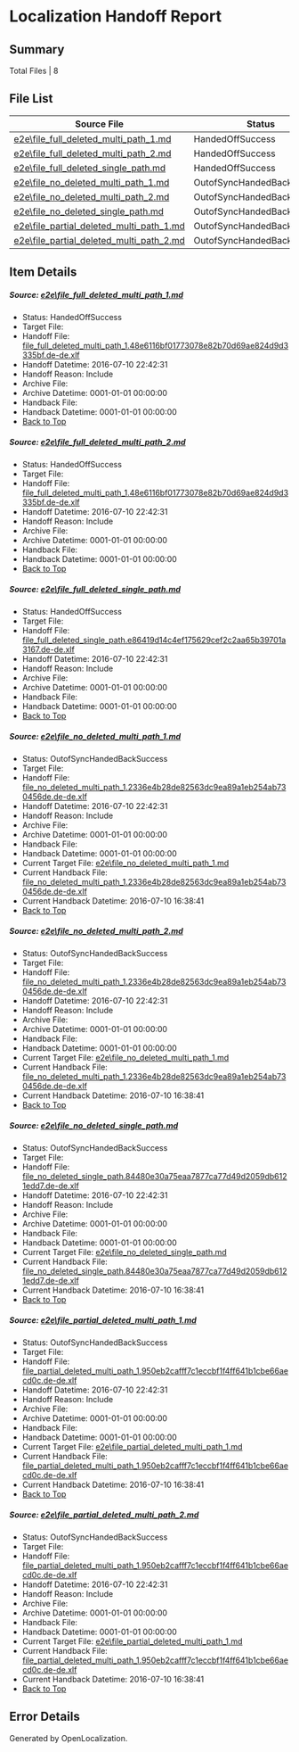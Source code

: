 # <a name='report-top'></a> Localization Handoff Report

## Summary
 Total Files | 8

## File List
 Source File | Status | Details 
 ----------- | ------ | ------- 
 [e2e\file_full_deleted_multi_path_1.md](https://github.com/OpenLocalizationTestOrg/oltest/blob/eefc62c86db6a524776e4d243aa19334de81e65f/e2e/file_full_deleted_multi_path_1.md) | HandedOffSuccess | [Details](#ee6070b578c1d6f82fa4735c37005e3ada727e801)
 [e2e\file_full_deleted_multi_path_2.md](https://github.com/OpenLocalizationTestOrg/oltest/blob/eefc62c86db6a524776e4d243aa19334de81e65f/e2e/file_full_deleted_multi_path_2.md) | HandedOffSuccess | [Details](#ee6070b578c1d6f82fa4735c37005e3ada727e802)
 [e2e\file_full_deleted_single_path.md](https://github.com/OpenLocalizationTestOrg/oltest/blob/eefc62c86db6a524776e4d243aa19334de81e65f/e2e/file_full_deleted_single_path.md) | HandedOffSuccess | [Details](#a6e650ec772d3fbf578bca5fa192581caeebf76d3)
 [e2e\file_no_deleted_multi_path_1.md](https://github.com/OpenLocalizationTestOrg/oltest/blob/eefc62c86db6a524776e4d243aa19334de81e65f/e2e/file_no_deleted_multi_path_1.md) | OutofSyncHandedBackSuccess | [Details](#606ce65b3c1c9f6a54271206d0142bccb48af3ee4)
 [e2e\file_no_deleted_multi_path_2.md](https://github.com/OpenLocalizationTestOrg/oltest/blob/eefc62c86db6a524776e4d243aa19334de81e65f/e2e/file_no_deleted_multi_path_2.md) | OutofSyncHandedBackSuccess | [Details](#606ce65b3c1c9f6a54271206d0142bccb48af3ee5)
 [e2e\file_no_deleted_single_path.md](https://github.com/OpenLocalizationTestOrg/oltest/blob/eefc62c86db6a524776e4d243aa19334de81e65f/e2e/file_no_deleted_single_path.md) | OutofSyncHandedBackSuccess | [Details](#597ab611d50b193e1da1d218ee5081a614dc7d466)
 [e2e\file_partial_deleted_multi_path_1.md](https://github.com/OpenLocalizationTestOrg/oltest/blob/eefc62c86db6a524776e4d243aa19334de81e65f/e2e/file_partial_deleted_multi_path_1.md) | OutofSyncHandedBackSuccess | [Details](#31e56e1891cc10b079cc5d76cc131fa65f8df07e7)
 [e2e\file_partial_deleted_multi_path_2.md](https://github.com/OpenLocalizationTestOrg/oltest/blob/eefc62c86db6a524776e4d243aa19334de81e65f/e2e/file_partial_deleted_multi_path_2.md) | OutofSyncHandedBackSuccess | [Details](#31e56e1891cc10b079cc5d76cc131fa65f8df07e8)

## Item Details
##### <a name='ee6070b578c1d6f82fa4735c37005e3ada727e801'></a> Source: [e2e\file_full_deleted_multi_path_1.md](https://github.com/OpenLocalizationTestOrg/oltest/blob/eefc62c86db6a524776e4d243aa19334de81e65f/e2e/file_full_deleted_multi_path_1.md)
* Status: HandedOffSuccess
* Target File: 
* Handoff File: [file_full_deleted_multi_path_1.48e6116bf01773078e82b70d69ae824d9d3335bf.de-de.xlf](https://github.com/OpenLocalizationTestOrg/olhandoff-e2e/blob/238bf18b231bbaba428086b5a17ba4faf9f149c0/ol-handoff/OpenLocalizationTestOrg/oltest-dede-fly/ci/mt/file_full_deleted_multi_path_1.48e6116bf01773078e82b70d69ae824d9d3335bf.de-de.xlf)
* Handoff Datetime: 2016-07-10 22:42:31
* Handoff Reason: Include
* Archive File: 
* Archive Datetime: 0001-01-01 00:00:00
* Handback File: 
* Handback Datetime: 0001-01-01 00:00:00
* [Back to Top](#report-top)

##### <a name='ee6070b578c1d6f82fa4735c37005e3ada727e802'></a> Source: [e2e\file_full_deleted_multi_path_2.md](https://github.com/OpenLocalizationTestOrg/oltest/blob/eefc62c86db6a524776e4d243aa19334de81e65f/e2e/file_full_deleted_multi_path_2.md)
* Status: HandedOffSuccess
* Target File: 
* Handoff File: [file_full_deleted_multi_path_1.48e6116bf01773078e82b70d69ae824d9d3335bf.de-de.xlf](https://github.com/OpenLocalizationTestOrg/olhandoff-e2e/blob/238bf18b231bbaba428086b5a17ba4faf9f149c0/ol-handoff/OpenLocalizationTestOrg/oltest-dede-fly/ci/mt/file_full_deleted_multi_path_1.48e6116bf01773078e82b70d69ae824d9d3335bf.de-de.xlf)
* Handoff Datetime: 2016-07-10 22:42:31
* Handoff Reason: Include
* Archive File: 
* Archive Datetime: 0001-01-01 00:00:00
* Handback File: 
* Handback Datetime: 0001-01-01 00:00:00
* [Back to Top](#report-top)

##### <a name='a6e650ec772d3fbf578bca5fa192581caeebf76d3'></a> Source: [e2e\file_full_deleted_single_path.md](https://github.com/OpenLocalizationTestOrg/oltest/blob/eefc62c86db6a524776e4d243aa19334de81e65f/e2e/file_full_deleted_single_path.md)
* Status: HandedOffSuccess
* Target File: 
* Handoff File: [file_full_deleted_single_path.e86419d14c4ef175629cef2c2aa65b39701a3167.de-de.xlf](https://github.com/OpenLocalizationTestOrg/olhandoff-e2e/blob/238bf18b231bbaba428086b5a17ba4faf9f149c0/ol-handoff/OpenLocalizationTestOrg/oltest-dede-fly/ci/mt/file_full_deleted_single_path.e86419d14c4ef175629cef2c2aa65b39701a3167.de-de.xlf)
* Handoff Datetime: 2016-07-10 22:42:31
* Handoff Reason: Include
* Archive File: 
* Archive Datetime: 0001-01-01 00:00:00
* Handback File: 
* Handback Datetime: 0001-01-01 00:00:00
* [Back to Top](#report-top)

##### <a name='606ce65b3c1c9f6a54271206d0142bccb48af3ee4'></a> Source: [e2e\file_no_deleted_multi_path_1.md](https://github.com/OpenLocalizationTestOrg/oltest/blob/eefc62c86db6a524776e4d243aa19334de81e65f/e2e/file_no_deleted_multi_path_1.md)
* Status: OutofSyncHandedBackSuccess
* Target File: 
* Handoff File: [file_no_deleted_multi_path_1.2336e4b28de82563dc9ea89a1eb254ab730456de.de-de.xlf](https://github.com/OpenLocalizationTestOrg/olhandoff-e2e/blob/238bf18b231bbaba428086b5a17ba4faf9f149c0/ol-handoff/OpenLocalizationTestOrg/oltest-dede-fly/ci/mt/file_no_deleted_multi_path_1.2336e4b28de82563dc9ea89a1eb254ab730456de.de-de.xlf)
* Handoff Datetime: 2016-07-10 22:42:31
* Handoff Reason: Include
* Archive File: 
* Archive Datetime: 0001-01-01 00:00:00
* Handback File: 
* Handback Datetime: 0001-01-01 00:00:00
* Current Target File: [e2e\file_no_deleted_multi_path_1.md](https://github.com/OpenLocalizationTestOrg/oltest-dede-fly/blob/cc98f7a7f4fa4169f97e0ed0178cc9aec064260f/e2e/file_no_deleted_multi_path_1.md)
* Current Handback File: [file_no_deleted_multi_path_1.2336e4b28de82563dc9ea89a1eb254ab730456de.de-de.xlf](https://github.com/OpenLocalizationTestOrg/olhandback-e2e/blob/5fcb252516f734e0f53f930c3b8cf00fc889e01f/ol-handback/OpenLocalizationTestOrg/oltest-dede-fly/ci/mt/file_no_deleted_multi_path_1.2336e4b28de82563dc9ea89a1eb254ab730456de.de-de.xlf)
* Current Handback Datetime: 2016-07-10 16:38:41
* [Back to Top](#report-top)

##### <a name='606ce65b3c1c9f6a54271206d0142bccb48af3ee5'></a> Source: [e2e\file_no_deleted_multi_path_2.md](https://github.com/OpenLocalizationTestOrg/oltest/blob/eefc62c86db6a524776e4d243aa19334de81e65f/e2e/file_no_deleted_multi_path_2.md)
* Status: OutofSyncHandedBackSuccess
* Target File: 
* Handoff File: [file_no_deleted_multi_path_1.2336e4b28de82563dc9ea89a1eb254ab730456de.de-de.xlf](https://github.com/OpenLocalizationTestOrg/olhandoff-e2e/blob/238bf18b231bbaba428086b5a17ba4faf9f149c0/ol-handoff/OpenLocalizationTestOrg/oltest-dede-fly/ci/mt/file_no_deleted_multi_path_1.2336e4b28de82563dc9ea89a1eb254ab730456de.de-de.xlf)
* Handoff Datetime: 2016-07-10 22:42:31
* Handoff Reason: Include
* Archive File: 
* Archive Datetime: 0001-01-01 00:00:00
* Handback File: 
* Handback Datetime: 0001-01-01 00:00:00
* Current Target File: [e2e\file_no_deleted_multi_path_1.md](https://github.com/OpenLocalizationTestOrg/oltest-dede-fly/blob/cc98f7a7f4fa4169f97e0ed0178cc9aec064260f/e2e/file_no_deleted_multi_path_1.md)
* Current Handback File: [file_no_deleted_multi_path_1.2336e4b28de82563dc9ea89a1eb254ab730456de.de-de.xlf](https://github.com/OpenLocalizationTestOrg/olhandback-e2e/blob/5fcb252516f734e0f53f930c3b8cf00fc889e01f/ol-handback/OpenLocalizationTestOrg/oltest-dede-fly/ci/mt/file_no_deleted_multi_path_1.2336e4b28de82563dc9ea89a1eb254ab730456de.de-de.xlf)
* Current Handback Datetime: 2016-07-10 16:38:41
* [Back to Top](#report-top)

##### <a name='597ab611d50b193e1da1d218ee5081a614dc7d466'></a> Source: [e2e\file_no_deleted_single_path.md](https://github.com/OpenLocalizationTestOrg/oltest/blob/eefc62c86db6a524776e4d243aa19334de81e65f/e2e/file_no_deleted_single_path.md)
* Status: OutofSyncHandedBackSuccess
* Target File: 
* Handoff File: [file_no_deleted_single_path.84480e30a75eaa7877ca77d49d2059db6121edd7.de-de.xlf](https://github.com/OpenLocalizationTestOrg/olhandoff-e2e/blob/238bf18b231bbaba428086b5a17ba4faf9f149c0/ol-handoff/OpenLocalizationTestOrg/oltest-dede-fly/ci/mt/file_no_deleted_single_path.84480e30a75eaa7877ca77d49d2059db6121edd7.de-de.xlf)
* Handoff Datetime: 2016-07-10 22:42:31
* Handoff Reason: Include
* Archive File: 
* Archive Datetime: 0001-01-01 00:00:00
* Handback File: 
* Handback Datetime: 0001-01-01 00:00:00
* Current Target File: [e2e\file_no_deleted_single_path.md](https://github.com/OpenLocalizationTestOrg/oltest-dede-fly/blob/cc98f7a7f4fa4169f97e0ed0178cc9aec064260f/e2e/file_no_deleted_single_path.md)
* Current Handback File: [file_no_deleted_single_path.84480e30a75eaa7877ca77d49d2059db6121edd7.de-de.xlf](https://github.com/OpenLocalizationTestOrg/olhandback-e2e/blob/5fcb252516f734e0f53f930c3b8cf00fc889e01f/ol-handback/OpenLocalizationTestOrg/oltest-dede-fly/ci/mt/file_no_deleted_single_path.84480e30a75eaa7877ca77d49d2059db6121edd7.de-de.xlf)
* Current Handback Datetime: 2016-07-10 16:38:41
* [Back to Top](#report-top)

##### <a name='31e56e1891cc10b079cc5d76cc131fa65f8df07e7'></a> Source: [e2e\file_partial_deleted_multi_path_1.md](https://github.com/OpenLocalizationTestOrg/oltest/blob/eefc62c86db6a524776e4d243aa19334de81e65f/e2e/file_partial_deleted_multi_path_1.md)
* Status: OutofSyncHandedBackSuccess
* Target File: 
* Handoff File: [file_partial_deleted_multi_path_1.950eb2cafff7c1eccbf1f4ff641b1cbe66aecd0c.de-de.xlf](https://github.com/OpenLocalizationTestOrg/olhandoff-e2e/blob/238bf18b231bbaba428086b5a17ba4faf9f149c0/ol-handoff/OpenLocalizationTestOrg/oltest-dede-fly/ci/mt/file_partial_deleted_multi_path_1.950eb2cafff7c1eccbf1f4ff641b1cbe66aecd0c.de-de.xlf)
* Handoff Datetime: 2016-07-10 22:42:31
* Handoff Reason: Include
* Archive File: 
* Archive Datetime: 0001-01-01 00:00:00
* Handback File: 
* Handback Datetime: 0001-01-01 00:00:00
* Current Target File: [e2e\file_partial_deleted_multi_path_1.md](https://github.com/OpenLocalizationTestOrg/oltest-dede-fly/blob/cc98f7a7f4fa4169f97e0ed0178cc9aec064260f/e2e/file_partial_deleted_multi_path_1.md)
* Current Handback File: [file_partial_deleted_multi_path_1.950eb2cafff7c1eccbf1f4ff641b1cbe66aecd0c.de-de.xlf](https://github.com/OpenLocalizationTestOrg/olhandback-e2e/blob/5fcb252516f734e0f53f930c3b8cf00fc889e01f/ol-handback/OpenLocalizationTestOrg/oltest-dede-fly/ci/mt/file_partial_deleted_multi_path_1.950eb2cafff7c1eccbf1f4ff641b1cbe66aecd0c.de-de.xlf)
* Current Handback Datetime: 2016-07-10 16:38:41
* [Back to Top](#report-top)

##### <a name='31e56e1891cc10b079cc5d76cc131fa65f8df07e8'></a> Source: [e2e\file_partial_deleted_multi_path_2.md](https://github.com/OpenLocalizationTestOrg/oltest/blob/eefc62c86db6a524776e4d243aa19334de81e65f/e2e/file_partial_deleted_multi_path_2.md)
* Status: OutofSyncHandedBackSuccess
* Target File: 
* Handoff File: [file_partial_deleted_multi_path_1.950eb2cafff7c1eccbf1f4ff641b1cbe66aecd0c.de-de.xlf](https://github.com/OpenLocalizationTestOrg/olhandoff-e2e/blob/238bf18b231bbaba428086b5a17ba4faf9f149c0/ol-handoff/OpenLocalizationTestOrg/oltest-dede-fly/ci/mt/file_partial_deleted_multi_path_1.950eb2cafff7c1eccbf1f4ff641b1cbe66aecd0c.de-de.xlf)
* Handoff Datetime: 2016-07-10 22:42:31
* Handoff Reason: Include
* Archive File: 
* Archive Datetime: 0001-01-01 00:00:00
* Handback File: 
* Handback Datetime: 0001-01-01 00:00:00
* Current Target File: [e2e\file_partial_deleted_multi_path_1.md](https://github.com/OpenLocalizationTestOrg/oltest-dede-fly/blob/cc98f7a7f4fa4169f97e0ed0178cc9aec064260f/e2e/file_partial_deleted_multi_path_1.md)
* Current Handback File: [file_partial_deleted_multi_path_1.950eb2cafff7c1eccbf1f4ff641b1cbe66aecd0c.de-de.xlf](https://github.com/OpenLocalizationTestOrg/olhandback-e2e/blob/5fcb252516f734e0f53f930c3b8cf00fc889e01f/ol-handback/OpenLocalizationTestOrg/oltest-dede-fly/ci/mt/file_partial_deleted_multi_path_1.950eb2cafff7c1eccbf1f4ff641b1cbe66aecd0c.de-de.xlf)
* Current Handback Datetime: 2016-07-10 16:38:41
* [Back to Top](#report-top)


## Error Details

Generated by OpenLocalization.
